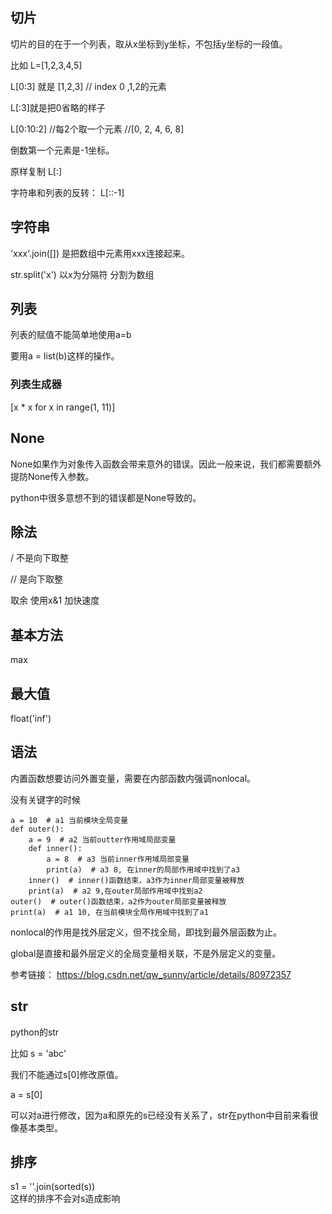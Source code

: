 ## 切片

切片的目的在于一个列表，取从x坐标到y坐标，不包括y坐标的一段值。

比如 L=[1,2,3,4,5]

L[0:3] 就是 [1,2,3]  // index 0 ,1,2的元素

L[:3]就是把0省略的样子

L[0:10:2] //每2个取一个元素 //[0, 2, 4, 6, 8]

倒数第一个元素是-1坐标。

原样复制 L[:]

字符串和列表的反转： L[::-1]


## 字符串

'xxx'.join([]) 是把数组中元素用xxx连接起来。

str.split('x')  以x为分隔符 分割为数组

## 列表

列表的赋值不能简单地使用a=b

要用a = list(b)这样的操作。

### 列表生成器

[x * x for x in range(1, 11)]


## None

None如果作为对象传入函数会带来意外的错误。因此一般来说，我们都需要额外提防None传入参数。

python中很多意想不到的错误都是None导致的。


## 除法

/ 不是向下取整

// 是向下取整

取余 使用x&1 加快速度


## 基本方法

max

## 最大值

float('inf')


## 语法

内置函数想要访问外置变量，需要在内部函数内强调nonlocal。

没有关键字的时候
```
a = 10  # a1 当前模块全局变量
def outer():
    a = 9  # a2 当前outter作用域局部变量
    def inner():
        a = 8  # a3 当前inner作用域局部变量
        print(a)  # a3 8, 在inner的局部作用域中找到了a3
    inner()  # inner()函数结束，a3作为inner局部变量被释放
    print(a)  # a2 9,在outer局部作用域中找到a2
outer()  # outer()函数结束，a2作为outer局部变量被释放
print(a)  # a1 10, 在当前模块全局作用域中找到了a1
```

nonlocal的作用是找外层定义，但不找全局，即找到最外层函数为止。

global是直接和最外层定义的全局变量相关联，不是外层定义的变量。


参考链接：
https://blog.csdn.net/qw_sunny/article/details/80972357


## str

python的str

比如 s = 'abc'

我们不能通过s[0]修改原值。

a = s[0]

可以对a进行修改，因为a和原先的s已经没有关系了，str在python中目前来看很像基本类型。

## 排序

s1 = ''.join(sorted(s))  
这样的排序不会对s造成影响



